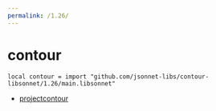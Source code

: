 ```yaml
---
permalink: /1.26/
---
```


# contour

```jsonnet
local contour = import "github.com/jsonnet-libs/contour-libsonnet/1.26/main.libsonnet"
```



* [projectcontour](projectcontour/index.md)